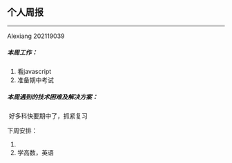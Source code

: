 ## 个人周报

***

Alexiang 202119039

##### 本周工作：

1. 看javascript
2. 准备期中考试

##### 本周遇到的技术困难及解决方案：

​	好多科快要期中了，抓紧复习

下周安排：

1. 
2. 学高数，英语